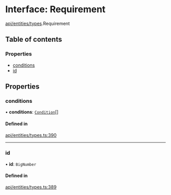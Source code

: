 # Interface: Requirement

[api/entities/types](../wiki/api.entities.types).Requirement

## Table of contents

### Properties

- [conditions](../wiki/api.entities.types.Requirement#conditions)
- [id](../wiki/api.entities.types.Requirement#id)

## Properties

### conditions

• **conditions**: [`Condition`](../wiki/api.entities.types#condition)[]

#### Defined in

[api/entities/types.ts:390](https://github.com/PolymeshAssociation/polymesh-sdk/blob/88db4a91/src/api/entities/types.ts#L390)

___

### id

• **id**: `BigNumber`

#### Defined in

[api/entities/types.ts:389](https://github.com/PolymeshAssociation/polymesh-sdk/blob/88db4a91/src/api/entities/types.ts#L389)
